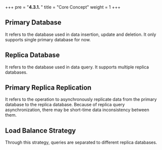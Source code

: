 +++
pre = "<b>4.3.1. </b>"
title = "Core Concept"
weight = 1
+++

## Primary Database

It refers to the database used in data insertion, update and deletion. It only supports single primary database for now.

## Replica Database

It refers to the database used in data query. It supports multiple replica databases.

## Primary Replica Replication

It refers to the operation to asynchronously replicate data from the primary database to the replica database. 
Because of replica query asynchronization, there may be short-time data inconsistency between them.  

## Load Balance Strategy

Through this strategy, queries are separated to different replica databases.

